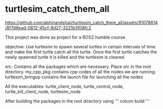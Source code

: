 # turtlesim_catch_them_all

https://github.com/abhinandshaji/turtlesim_catch_them_all/assets/91078614/8f7d8ead-0612-45cf-9d27-3221b3f08fc2

This project was done as project for a ROS2 humble course.

objective: Use turtlesim to spawn several turtles in certain intervals of time and make the first turtle catch all the turtle. Once the first turtle catches the newly spawned turtle it is killed and the turtlesim is cleared.

src:
Contains all the packages which are necessary. Place src in the root directory.
my_cpp_pkg contains cpp codes of all the nodes we are running.
turtlesim_bringup contains the launch file for launching all the nodes 

All the executables: turtle_client_node, turtle_control_node, turtle_kill_client_node, turtlesim_node

After building the packages in the root directory using 
'''
colcon build 
'''


